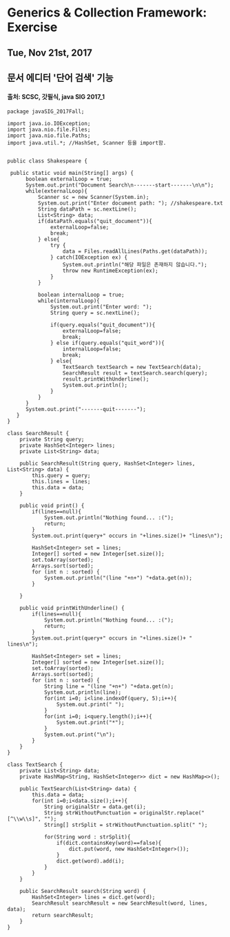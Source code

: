Generics & Collection Framework: Exercise
=============

## Tue, Nov 21st, 2017

## 문서 에디터 '단어 검색' 기능
#### 출처: SCSC, 갓필식, java SIG 2017_1


    package javaSIG_2017Fall;
    
    import java.io.IOException;
    import java.nio.file.Files;
    import java.nio.file.Paths;
    import java.util.*; //HashSet, Scanner 등을 import함.
    

    public class Shakespeare {

     public static void main(String[] args) {
          boolean externalLoop = true;
          System.out.print("Document Search\n-------start-------\n\n");
          while(externalLoop){
              Scanner sc = new Scanner(System.in);
              System.out.print("Enter document path: "); //shakespeare.txt
              String dataPath = sc.nextLine();
              List<String> data;
              if(dataPath.equals("quit_document")){
                  externalLoop=false;
                  break;
              } else{
                  try {
                      data = Files.readAllLines(Paths.get(dataPath));
                  } catch(IOException ex) {
                      System.out.println("해당 파일은 존재하지 않습니다.");
                      throw new RuntimeException(ex);
                  }
              }

              boolean internalLoop = true;
              while(internalLoop){
                  System.out.print("Enter word: ");
                  String query = sc.nextLine();

                  if(query.equals("quit_document")){
                      externalLoop=false;
                      break;
                  } else if(query.equals("quit_word")){
                      internalLoop=false;
                      break;
                  } else{
                      TextSearch textSearch = new TextSearch(data);
                      SearchResult result = textSearch.search(query);
                      result.printWithUnderline();
                      System.out.println();
                  }
              }
          }
          System.out.print("-------quit-------");
       }
 	}

    class SearchResult {
        private String query;
        private HashSet<Integer> lines;
        private List<String> data;

        public SearchResult(String query, HashSet<Integer> lines, List<String> data) {
            this.query = query;
            this.lines = lines;
            this.data = data;
        }

        public void print() {
            if(lines==null){
                System.out.println("Nothing found... :(");
                return;
            }
            System.out.print(query+" occurs in "+lines.size()+ "lines\n");

            HashSet<Integer> set = lines;
            Integer[] sorted = new Integer[set.size()];
            set.toArray(sorted);
            Arrays.sort(sorted);
            for (int n : sorted) {
                System.out.println("(line "+n+") "+data.get(n));
            }

        }

        public void printWithUnderline() {
            if(lines==null){
                System.out.println("Nothing found... :(");
                return;
            }
            System.out.print(query+" occurs in "+lines.size()+ " lines\n");

            HashSet<Integer> set = lines;
            Integer[] sorted = new Integer[set.size()];
            set.toArray(sorted);
            Arrays.sort(sorted);
            for (int n : sorted) {
                String line = "(line "+n+") "+data.get(n);
                System.out.println(line);
                for(int i=0; i<line.indexOf(query, 5);i++){
                    System.out.print(" ");
                }
                for(int i=0; i<query.length();i++){
                    System.out.print("*");
                }
                System.out.print("\n");
            }
        }
    }

    class TextSearch {
        private List<String> data;
        private HashMap<String, HashSet<Integer>> dict = new HashMap<>();

        public TextSearch(List<String> data) { 
            this.data = data;
            for(int i=0;i<data.size();i++){
                String originalStr = data.get(i);
                String strWithoutPunctuation = originalStr.replace("[^\\w\\s]", "");
                String[] strSplit = strWithoutPunctuation.split(" ");

                for(String word : strSplit){
                    if(dict.containsKey(word)==false){
                        dict.put(word, new HashSet<Integer>());
                    }
                    dict.get(word).add(i);
                }
            }
        }

        public SearchResult search(String word) {
            HashSet<Integer> lines = dict.get(word);
            SearchResult searchResult = new SearchResult(word, lines, data);
            return searchResult;
        }
    }